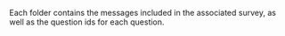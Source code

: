 Each folder contains the messages included in the associated survey, as well as the question ids for each question.